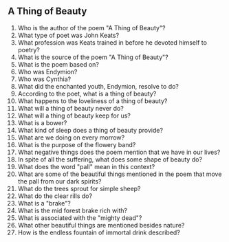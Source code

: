 ## A Thing of Beauty

1.  Who is the author of the poem "A Thing of Beauty"?
2.  What type of poet was John Keats?
3.  What profession was Keats trained in before he devoted himself to poetry?
4.  What is the source of the poem "A Thing of Beauty"?
5.  What is the poem based on?
6.  Who was Endymion?
7.  Who was Cynthia?
8.  What did the enchanted youth, Endymion, resolve to do?
9.  According to the poet, what is a thing of beauty?
10. What happens to the loveliness of a thing of beauty?
11. What will a thing of beauty never do?
12. What will a thing of beauty keep for us?
13. What is a bower?
14. What kind of sleep does a thing of beauty provide?
15. What are we doing on every morrow?
16. What is the purpose of the flowery band?
17. What negative things does the poem mention that we have in our lives?
18. In spite of all the suffering, what does some shape of beauty do?
19. What does the word "pall" mean in this context?
20. What are some of the beautiful things mentioned in the poem that move the pall from our dark spirits?
21. What do the trees sprout for simple sheep?
22. What do the clear rills do?
23. What is a "brake"?
24. What is the mid forest brake rich with?
25. What is associated with the "mighty dead"?
26. What other beautiful things are mentioned besides nature?
27. How is the endless fountain of immortal drink described?
